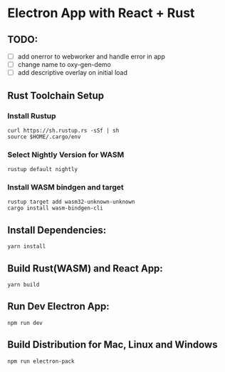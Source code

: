 # Electron App with React + Rust

## TODO:
- [ ] add onerror to webworker and handle error in app
- [ ] change name to oxy-gen-demo
- [ ] add descriptive overlay on initial load

## Rust Toolchain Setup
### Install Rustup
```
curl https://sh.rustup.rs -sSf | sh
source $HOME/.cargo/env
```
### Select Nightly Version for WASM
```
rustup default nightly
```
### Install WASM bindgen and target
```
rustup target add wasm32-unknown-unknown
cargo install wasm-bindgen-cli
```

## Install Dependencies:
```
yarn install
```

## Build Rust(WASM) and React App:
```
yarn build
```

## Run Dev Electron App:
```
npm run dev
```

## Build Distribution for Mac, Linux and Windows
```
npm run electron-pack
```
